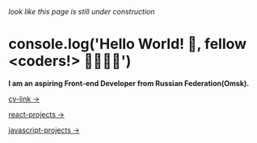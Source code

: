 _look like this page is still under construction_

# console.log('Hello World! 👋, fellow <coders!> 👩‍💻👨‍💻')

<strong>I am an aspiring Front-end Developer from Russian Federation(Omsk).</strong>

[cv-link →](https://viktishchenko.github.io/simple-cv/)

[react-projects →](https://github.com/viktishchenko/start-react/tree/gh-pages)

[javascript-projects →](https://github.com/viktishchenko/js-projects/tree/gh-pages)

<!-- typescript-projects →

node-projects →

next-projects → -->
